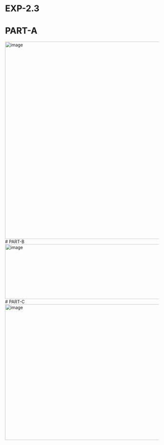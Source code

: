 # EXP-2.3
# PART-A
<img width="831" height="647" alt="image" src="https://github.com/user-attachments/assets/675ad0a2-caae-4c25-aae6-b9aaa3e62291" />
# PART-B
<img width="839" height="180" alt="image" src="https://github.com/user-attachments/assets/837714cc-0807-43cd-ba3c-75100e966369" />
# PART-C
<img width="840" height="445" alt="image" src="https://github.com/user-attachments/assets/c49bd3b8-3842-410b-b2be-07798c630b98" />
